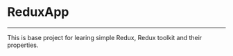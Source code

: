 # ReduxApp
---------------------------------------
This is base project for learing simple Redux, Redux toolkit and their properties.
